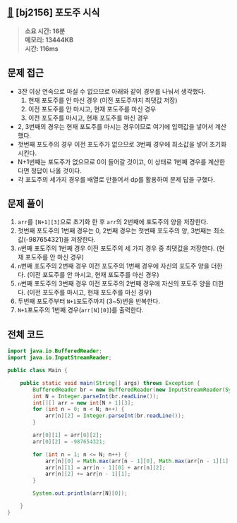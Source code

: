 ## [🍷](https://www.acmicpc.net/problem/2156) [bj2156] 포도주 시식

> **소요 시간: 16분<br>
> 메모리: 13444KB<br>
> 시간: 116ms**

## 문제 접근
- 3잔 이상 연속으로 마실 수 없으므로 아래와 같이 경우를 나눠서 생각했다.
  1. 현재 포도주를 안 마신 경우 (이전 포도주까지 최댓값 저장)
  2. 이전 포도주를 안 마시고, 현재 포도주를 마신 경우
  3. 이전 포도주를 마시고, 현재 포도주를 마신 경우
- 2, 3번째의 경우는 현재 포도주를 마시는 경우이므로 여기에 입력값을 넣어서 계산했다.
- 첫번째 포도주의 경우 이전 포도주가 없으므로 3번째 경우에 최소값을 넣어 초기화 시킨다.
- N+1번째는 포도주가 없으므로 0이 들어갈 것이고, 이 상태로 1번째 경우를 계산한다면 정답이 나올 것이다.
- 각 포도주의 세가지 경우를 배열로 만들어서 dp를 활용하여 문제 답을 구했다.

## 문제 풀이
1. `arr`를 `[N+1][3]`으로 초기화 한 후 `arr`의 2번째에 포도주의 양을 저장한다.
2. 첫번째 포도주의 1번째 경우는 0, 2번째 경우는 첫번째 포도주의 양, 3번째는 최소값(-987654321)을 저장한다.
3. `n`번째 포도주의 1번째 경우 이전 포도주의 세 가지 경우 중 최댓값을 저장한다. (현재 포도주를 안 마신 경우)
4. `n`번째 포도주의 2번째 경우 이전 포도주의 1번째 경우에 자신의 포도주 양을 더한다. (이전 포도주를 안 마시고, 현재 포도주를 마신 경우)
5. `n`번째 포도주의 3번째 경우 이전 포도주의 2번째 경우에 자신의 포도주 양을 더한다. (이전 포도주를 마시고, 현재 포도주를 마신 경우)
6. 두번째 포도주부터 `N+1`포도주까지 (3~5)번을 반복한다.
7. `N+1`포도주의 1번째 경우(`arr[N][0]`)를 출력한다.


## 전체 코드
```java
import java.io.BufferedReader;
import java.io.InputStreamReader;

public class Main {

    public static void main(String[] args) throws Exception {
        BufferedReader br = new BufferedReader(new InputStreamReader(System.in));
        int N = Integer.parseInt(br.readLine());
        int[][] arr = new int[N + 1][3];
        for (int n = 0; n < N; n++) {
            arr[n][2] = Integer.parseInt(br.readLine());
        }

        arr[0][1] = arr[0][2];
        arr[0][2] = -987654321;

        for (int n = 1; n <= N; n++) {
            arr[n][0] = Math.max(arr[n - 1][0], Math.max(arr[n - 1][1], arr[n - 1][2]));
            arr[n][1] = arr[n - 1][0] + arr[n][2];
            arr[n][2] += arr[n - 1][1];
        }

        System.out.println(arr[N][0]);

    }
}
```
